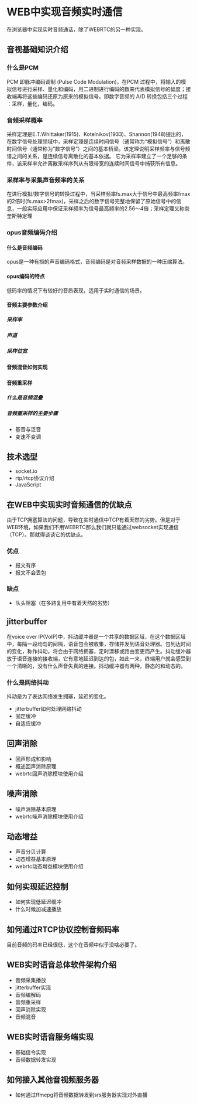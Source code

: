 # WEB中实现音频实时通信
在浏览器中实现实时音频通话，除了WEBRTC的另一种实现。

## 音视基础知识介绍
### 什么是PCM
PCM 即脉冲编码调制 (Pulse Code Modulation)。在PCM 过程中，将输入的模拟信号进行采样、量化和编码，用二进制进行编码的数来代表模拟信号的幅度；接收端再将这些编码还原为原来的模拟信号。即数字音频的 A/D 转换包括三个过程 ：采样，量化，编码。 
### 音频采样概率
采样定理是E.T.Whittaker(1915)、Kotelnikov(1933)、Shannon(1948)提出的，在数字信号处理领域中，采样定理是连续时间信号（通常称为“模拟信号”）和离散时间信号（通常称为“数字信号”）之间的基本桥梁。该定理说明采样频率与信号频谱之间的关系，是连续信号离散化的基本依据。 它为采样率建立了一个足够的条件，该采样率允许离散采样序列从有限带宽的连续时间信号中捕获所有信息。
### 采样率与采集声音频率的关系
在进行模拟/数字信号的转换过程中，当采样频率fs.max大于信号中最高频率fmax的2倍时(fs.max>2fmax)，采样之后的数字信号完整地保留了原始信号中的信息，一般实际应用中保证采样频率为信号最高频率的2.56～4倍；采样定理又称奈奎斯特定理
### opus音频编码介绍
#### 什么是音频编码
opus是一种有损的声音编码格式，音频编码是对音频采样数据的一种压缩算法。
#### opus编码的特点
低码率的情况下有较好的音质表现，适用于实时通信的场景。
#### 音频主要参数介绍
##### 采样率
##### 声道
##### 采样位宽
#### 音频混音如何实现
##### 

#### 音频重采样
##### 什么是音频混叠
##### 音频重采样的主要步骤
 - 基音与泛音
 - 变速不变调


## 技术选型
 - socket.io
 - rtp/rtcp协议介绍
 - JavaScript

## 在WEB中实现实时音频通信的优缺点
由于TCP拥塞算法的问题，导致在实时通信中TCP有着天然的劣势。但是对于WEB环境，如果我们不用WEBRTC那么我们就只能通过websocket实现通信（TCP）。那就得谈谈它的优缺点。
### 优点
 - 报文有序
 - 报文不会丢包
  
### 缺点
 - 队头阻塞（在多路复用中有着天然的劣势）

## jitterbuffer
在voice over IP(VoIP)中，抖动缓冲器是一个共享的数据区域，在这个数据区域中，每隔一段均匀的间隔，语音包会被收集，存储并发到语音处理器。包到达时间的变化，称作抖动，将会由于网络拥塞，定时漂移或路由变更而产生。抖动缓冲器放于语音连接的接收端，它有意地延迟到达的包，如此一来，终端用户就会感受到一个清晰的，没有什么声音失真的连接。抖动缓冲器有两种，静态的和动态的。
### 什么是网络抖动
抖动是为了表达网络发生拥塞，延迟的变化。
- jitterbuffer如何处理网络抖动
 - 固定缓冲
 - 自适应缓冲

## 回声消除
 - 回声形成和影响
 - 概述回声消除原理
 - webrtc回声消除模块使用介绍

## 噪声消除
 - 噪声消除基本原理
 - webrtc噪声消除模块使用介绍

## 动态增益
 - 声音分贝计算
 - 动态增益基本原理
 - webrtc动态增益模块使用介绍

## 如何实现延迟控制
 - 如何实现低延迟缓冲
 - 什么时候加减速播放

## 如何通过RTCP协议控制音频码率
目前音频的码率已经很低，这个在音频中似乎没啥必要了。

## WEB实时语音总体软件架构介绍
 - 音频采集播放
 - jitterbuffer实现
 - 音频编解码
 - 音频重采样
 - 回声消除实现
 - 音频混音

## WEB实时语音服务端实现
- 基础信令实现
- 音频数据转发实现

## 如何接入其他音视频服务器
- 如何通过ffmepg将音频数据转发到srs服务器实现对外直播




